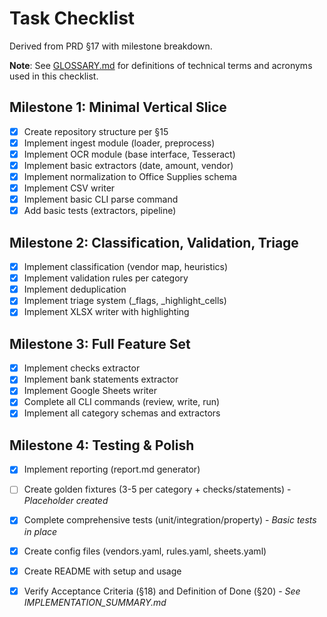 # Task Checklist

Derived from PRD §17 with milestone breakdown.

**Note**: See [GLOSSARY.md](GLOSSARY.md) for definitions of technical terms and acronyms used in this checklist.

## Milestone 1: Minimal Vertical Slice
- [x] Create repository structure per §15
- [x] Implement ingest module (loader, preprocess)
- [x] Implement OCR module (base interface, Tesseract)
- [x] Implement basic extractors (date, amount, vendor)
- [x] Implement normalization to Office Supplies schema
- [x] Implement CSV writer
- [x] Implement basic CLI parse command
- [x] Add basic tests (extractors, pipeline)

## Milestone 2: Classification, Validation, Triage
- [x] Implement classification (vendor map, heuristics)
- [x] Implement validation rules per category
- [x] Implement deduplication
- [x] Implement triage system (_flags, _highlight_cells)
- [x] Implement XLSX writer with highlighting

## Milestone 3: Full Feature Set
- [x] Implement checks extractor
- [x] Implement bank statements extractor
- [x] Implement Google Sheets writer
- [x] Complete all CLI commands (review, write, run)
- [x] Implement all category schemas and extractors

## Milestone 4: Testing & Polish
- [x] Implement reporting (report.md generator)
- [ ] Create golden fixtures (3-5 per category + checks/statements) - *Placeholder created*
- [x] Complete comprehensive tests (unit/integration/property) - *Basic tests in place*
- [x] Create config files (vendors.yaml, rules.yaml, sheets.yaml)
- [x] Create README with setup and usage
- [x] Verify Acceptance Criteria (§18) and Definition of Done (§20) - *See IMPLEMENTATION_SUMMARY.md*

